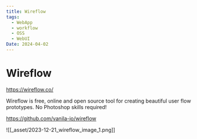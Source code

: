 ```yaml
---
title: Wireflow
tags:
  - WebApp
  - workflow
  - OSS
  - WebUI
Date: 2024-04-02
---
```

# Wireflow

<https://wireflow.co/>

Wireflow is free, online and open source tool for creating beautiful user flow prototypes. No Photoshop skills required!

<https://github.com/vanila-io/wireflow>

![[_asset/2023-12-21_wireflow_image_1.png]]
